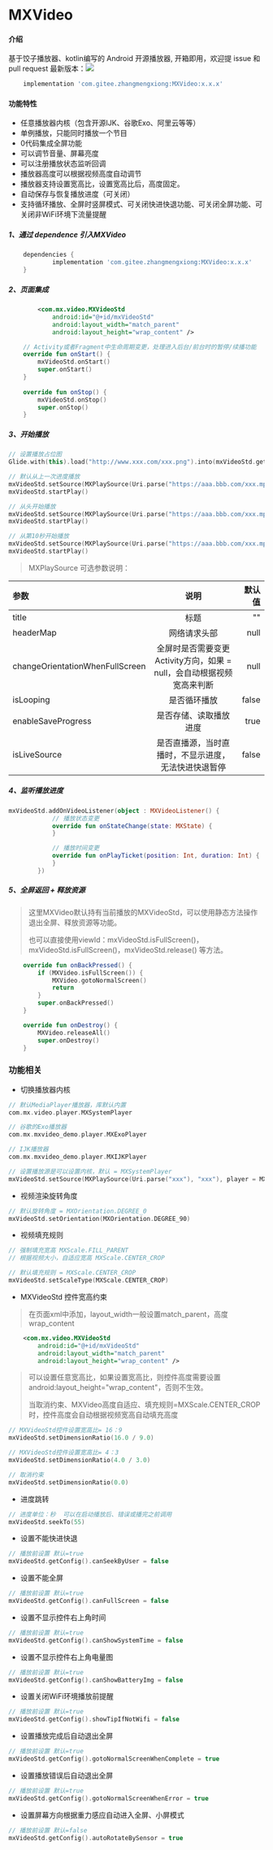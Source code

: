 # MXVideo

#### 介绍
基于饺子播放器、kotlin编写的 Android 开源播放器, 开箱即用，欢迎提 issue 和 pull request
最新版本：[![](https://jitpack.io/v/com.gitee.zhangmengxiong/MXVideo.svg)](https://jitpack.io/#com.gitee.zhangmengxiong/MXVideo)
```groovy
    implementation 'com.gitee.zhangmengxiong:MXVideo:x.x.x'
```

#### 功能特性
- 任意播放器内核（包含开源IJK、谷歌Exo、阿里云等等）
- 单例播放，只能同时播放一个节目
- 0代码集成全屏功能
- 可以调节音量、屏幕亮度
- 可以注册播放状态监听回调
- 播放器高度可以根据视频高度自动调节
- 播放器支持设置宽高比，设置宽高比后，高度固定。
- 自动保存与恢复播放进度（可关闭）
- 支持循环播放、全屏时竖屏模式、可关闭快进快退功能、可关闭全屏功能、可关闭非WiFi环境下流量提醒

##### 1、通过 dependence 引入MXVideo
```groovy
    dependencies {
	        implementation 'com.gitee.zhangmengxiong:MXVideo:x.x.x'
    }
```

##### 2、页面集成
```xml
        <com.mx.video.MXVideoStd
            android:id="@+id/mxVideoStd"
            android:layout_width="match_parent"
            android:layout_height="wrap_content" />
```
```kotlin
    // Activity或者Fragment中生命周期变更，处理进入后台/前台时的暂停/续播功能
    override fun onStart() {
        mxVideoStd.onStart()
        super.onStart()
    }
    
    override fun onStop() {
        mxVideoStd.onStop()
        super.onStop()
    }
```

##### 3、开始播放
```kotlin
// 设置播放占位图
Glide.with(this).load("http://www.xxx.com/xxx.png").into(mxVideoStd.getPosterImageView())

// 默认从上一次进度播放
mxVideoStd.setSource(MXPlaySource(Uri.parse("https://aaa.bbb.com/xxx.mp4"), "标题1"))
mxVideoStd.startPlay()

// 从头开始播放
mxVideoStd.setSource(MXPlaySource(Uri.parse("https://aaa.bbb.com/xxx.mp4"), "标题1"), seekTo = 0)
mxVideoStd.startPlay()

// 从第10秒开始播放
mxVideoStd.setSource(MXPlaySource(Uri.parse("https://aaa.bbb.com/xxx.mp4"), "标题1"), seekTo = 10)
mxVideoStd.startPlay()
``` 

> MXPlaySource 可选参数说明：

| 参数   | 说明 | 默认值 |
| :----- | :--: | -------: |
| title | 标题 | "" |
| headerMap | 网络请求头部 | null |
| changeOrientationWhenFullScreen | 全屏时是否需要变更Activity方向，如果 = null，会自动根据视频宽高来判断 | null |
| isLooping | 是否循环播放 | false |
| enableSaveProgress | 是否存储、读取播放进度 | true |
| isLiveSource | 是否直播源，当时直播时，不显示进度，无法快进快退暂停 | false |

##### 4、监听播放进度
```kotlin
mxVideoStd.addOnVideoListener(object : MXVideoListener() {
            // 播放状态变更
            override fun onStateChange(state: MXState) {
            }

            // 播放时间变更
            override fun onPlayTicket(position: Int, duration: Int) {
            }
        })
```

##### 5、全屏返回 + 释放资源

>  这里MXVideo默认持有当前播放的MXVideoStd，可以使用静态方法操作退出全屏、释放资源等功能。
>
>  也可以直接使用viewId：mxVideoStd.isFullScreen()，mxVideoStd.isFullScreen()，mxVideoStd.release() 等方法。
```kotlin
    override fun onBackPressed() {
        if (MXVideo.isFullScreen()) {
            MXVideo.gotoNormalScreen()
            return
        }
        super.onBackPressed()
    }

    override fun onDestroy() {
        MXVideo.releaseAll()
        super.onDestroy()
    }
```

### 功能相关
- 切换播放器内核
```kotlin
// 默认MediaPlayer播放器，库默认内置
com.mx.video.player.MXSystemPlayer

// 谷歌的Exo播放器
com.mx.mxvideo_demo.player.MXExoPlayer

// IJK播放器
com.mx.mxvideo_demo.player.MXIJKPlayer

// 设置播放源是可以设置内核，默认 = MXSystemPlayer
mxVideoStd.setSource(MXPlaySource(Uri.parse("xxx"), "xxx"), player = MXSystemPlayer::class.java)
```

- 视频渲染旋转角度
```kotlin
// 默认旋转角度 = MXOrientation.DEGREE_0
mxVideoStd.setOrientation(MXOrientation.DEGREE_90)
```

- 视频填充规则
```kotlin
// 强制填充宽高 MXScale.FILL_PARENT
// 根据视频大小，自适应宽高 MXScale.CENTER_CROP

// 默认填充规则 = MXScale.CENTER_CROP
mxVideoStd.setScaleType(MXScale.CENTER_CROP)
```

- MXVideoStd 控件宽高约束
> 在页面xml中添加，layout_width一般设置match_parent，高度wrap_content
```xml 
    <com.mx.video.MXVideoStd
        android:id="@+id/mxVideoStd"
        android:layout_width="match_parent"
        android:layout_height="wrap_content" />
```
> 可以设置任意宽高比，如果设置宽高比，则控件高度需要设置android:layout_height="wrap_content"，否则不生效。 
>
> 当取消约束、MXVideo高度自适应、填充规则=MXScale.CENTER_CROP时，控件高度会自动根据视频宽高自动填充高度 
```kotlin
// MXVideoStd控件设置宽高比= 16：9
mxVideoStd.setDimensionRatio(16.0 / 9.0)

// MXVideoStd控件设置宽高比= 4：3
mxVideoStd.setDimensionRatio(4.0 / 3.0)

// 取消约束
mxVideoStd.setDimensionRatio(0.0)
```

- 进度跳转
```kotlin
// 进度单位：秒  可以在启动播放后、错误或播完之前调用
mxVideoStd.seekTo(55)
```

- 设置不能快进快退
```kotlin
// 播放前设置 默认=true
mxVideoStd.getConfig().canSeekByUser = false
```

- 设置不能全屏
```kotlin
// 播放前设置 默认=true
mxVideoStd.getConfig().canFullScreen = false
```

- 设置不显示控件右上角时间
```kotlin
// 播放前设置 默认=true
mxVideoStd.getConfig().canShowSystemTime = false
```


- 设置不显示控件右上角电量图
```kotlin
// 播放前设置 默认=true
mxVideoStd.getConfig().canShowBatteryImg = false
```

- 设置关闭WiFi环境播放前提醒
```kotlin
// 播放前设置 默认=true
mxVideoStd.getConfig().showTipIfNotWifi = false
```

- 设置播放完成后自动退出全屏
```kotlin
// 播放前设置 默认=true
mxVideoStd.getConfig().gotoNormalScreenWhenComplete = true
```

- 设置播放错误后自动退出全屏
```kotlin
// 播放前设置 默认=true
mxVideoStd.getConfig().gotoNormalScreenWhenError = true
```

- 设置屏幕方向根据重力感应自动进入全屏、小屏模式
```kotlin
// 播放前设置 默认=false
mxVideoStd.getConfig().autoRotateBySensor = true
```

